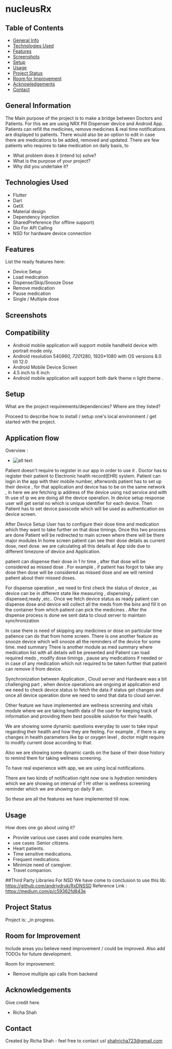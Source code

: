 # nucleusRx

## Table of Contents

* [General Info](#general-information)
* [Technologies Used](#technologies-used)
* [Features](#features)
* [Screenshots](#screenshots)
* [Setup](#setup)
* [Usage](#usage)
* [Project Status](#project-status)
* [Room for Improvement](#room-for-improvement)
* [Acknowledgements](#acknowledgements)
* [Contact](#contact)

<!-- * [License](#license) -->

## General Information

The Main purpose of the project is to make a bridge between Doctors and Patients. For this we are
using NRX Pill Dispenser device and Android App. Patients can refill the medicines, remove medicines
& real time notifications are displayed to patients. There would also be an option to edit in case
there are medications to be added, removed and updated. There are few patients who requires to take
medication on daily basis, to

- What problem does it (intend to) solve?
- What is the purpose of your project?
- Why did you undertake it?

## Technologies Used

- Flutter
- Dart
- GetX
- Material design 
- Dependency Injection
- SharedPreference (for offline support)
- Dio For API Calling 
- NSD for hardware device connection

## Features

List the ready features here:

- Device Setup
- Load medication
- Dispense/Skip/Snooze Dose
- Remove medication
- Pause medication 
- Single / Multiple dose
 
## Screenshots

<!-- If you have screenshots you'd like to share, include them here. -->

## Compatibility

- Android mobile application will support mobile handheld device with portrait mode only.
- Android resolution 540*960, 720*1280, 1920*1080 with OS versions 8.0 till 12.0
- Android Mobile Device Screen
- 4.5 inch to 6 inch
- Android mobile application will support both dark theme n light theme .

## Setup

What are the project requirements/dependencies? Where are they listed?

Proceed to describe how to install / setup one's local environment / get started with the project.

## Application flow

Overview :
- ![alt text](https://drive.google.com/file/d/1uDI5hsoIOyXAswGK6qdvjOANKvk94Otl/view?usp=sharing)

Patient doesn't require to register in our app in order to use it . Doctor has to register their
patient to Electronic health record(EHR) system. Patient can login in the app with their mobile
number, afterwords patient has to set up their device , for that application and device has to be on
the same network , in here we are fetching ip address of the device using nsd service and with th
use of ip we are doing all the device operation. In device setup response user will get serial no
which is unique identifier for each device. Then Patient has to set device passcode which will be
used as authentication on device screen.

After Device Setup User has to configure their dose time and medication which they want to take
further on that dose timings. Once this two process are done Patient will be redirected to main
screen where there will be there major modules In home screen patient can see their dose details as
current dose, next dose. we are calculating all this details at App side due to different timezone
of device and Application.

patient can dispense their dose in 1 hr time , after that dose will be considered as missed dose .
For example , if patient has forgot to take any dose then dose will be considered as missed dose and
we will remind patient about their missed doses.

For dispense operation , we need to first check the status of device , as device can be in different
state like measuring , dispensing , dispensed,ready ,etc.. Once we fetch device status as ready
patient can dispense dose and device will collect all the meds from the bins and fill it on the
container from which patient can pick the medicines . After the dispense process is done we sent
data to cloud server to maintain synchronization

In case there is need of skipping any medicines or dose on particular time patience can do that from
home screen. There is one another feature as snooze device which will snooze all the reminders of
the device for some time. med summary There is another module as med summary where medication list
with all details will be presented and Patient can load required meds , modify dose timings , pause
any medications if needed or in case of any medication which not required to be taken further that
patient can remove it from device.

Synchronization between Application , Cloud server and Hardware was a bit challenging part , when
device operations are ongoing at application end we need to check device status to fetch the data if
status get changes and once all device operation done we need to send that data to cloud server.

Other feature we have implemented are wellness screening and vitals module where we are taking
health data of the user for keeping track of information and providing them best possible solution
for their health.

We are showing some dynamic questions everyday to user to take input regarding their health and how
they are feeling. For example , if there is any changes in health parameters like bp or oxygen level
, doctor might require to modify current dose according to that.

Also we are showing some dynamic cards on the base of their dose history to remind them for taking
wellness screening.

To have real experience with app, we are using local notifications.

There are two kinds of notification right now one is hydration reminders which we are showing on
interval of 1 Hr other is wellness screening reminder which we are showing on daily 9 am.

So these are all the features we have implemented till now.

## Usage

How does one go about using it?

- Provide various use cases and code examples here.
- use cases :Senior citizens.
- Heart patients.
- Time sensitive medications.
- Frequent medications.
- Minimize need of caregiver.
- Travel companion.

##Third Party Libraries
For NSD We have come to conclusion to use this lib: https://github.com/andriydruk/RxDNSSD
Reference Link : https://medium.com/p/c59362fd843e
## Project Status

Project is: _in progress.

## Room for Improvement

Include areas you believe need improvement / could be improved. Also add TODOs for future
development.

Room for improvement:

- Remove multiple api calls from backend



## Acknowledgements

Give credit here.

- Richa Shah

## Contact

Created by Richa Shah - feel free to contact us!
shahricha723@gmail.com

<!-- Optional -->
<!-- ## License -->
<!-- This project is open source and available under the [... License](). -->

